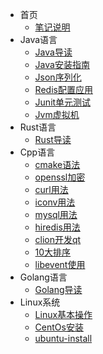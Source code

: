 * 首页
  * [笔记说明](/README.md)
* Java语言
  * [Java导读](/lang/java/README.md)
  * [Java安装指南](/lang/java/Java安装指南.md)
  * [Json序列化](/lang/java/Json序列化.md)
  * [Redis配置应用](lang/java/Redis配置应用.md)
  * [Junit单元测试](lang/java/Junit单元测试.md)
  * [Jvm虚拟机](lang/java/Jvm虚拟机.md)
* Rust语言
  * [Rust导读](/lang/rust/README.md)
* Cpp语言
  * [cmake语法](lang/cpp/cmake语法.md)
  * [openssl加密](lang/cpp/openssl加密.md)
  * [curl用法](lang/cpp/curl用法.md)
  * [iconv用法](lang/cpp/iconv用法.md)
  * [mysql用法](lang/cpp/mysql用法.md)
  * [hiredis用法](lang/cpp/hiredis用法.md)
  * [clion开发qt](lang/cpp/clion开发qt.md)
  * [10大排序](lang/cpp/10大排序算法.md)
  * [libevent使用](lang/cpp/libevent.md)
* Golang语言
  * [Golang导读](/lang/golang/README.md)
* Linux系统
  * [Linux基本操作](/linux/README.md)
  * [CentOs安装](/linux/centos-install.md)
  * [ubuntu-install](/linux/ubuntu-install.md)
